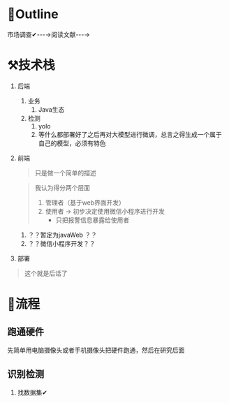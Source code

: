 # 🚀Outline

市场调查✔---→阅读文献---→

# ⚒技术栈

1. 后端

   1. 业务
      1. Java生态
   2. 检测
      1. yolo
      2. 等什么都部署好了之后再对大模型进行微调，总言之得生成一个属于自己的模型，必须有特色

2. 前端

   > 只是做一个简单的描述

   > 我认为得分两个层面
   >
   > 1. 管理者（基于web界面开发）
   > 2. 使用者 -> 初步决定使用微信小程序进行开发
   >    - 只把报警信息暴露给使用者

   1. ？？暂定为javaWeb ？？
   2. ？？微信小程序开发？？

3. 部署

> 这个就是后话了



# 🚂流程

## 跑通硬件 

先简单用电脑摄像头或者手机摄像头把硬件跑通，然后在研究后面

## 识别检测

1. 找数据集✔

